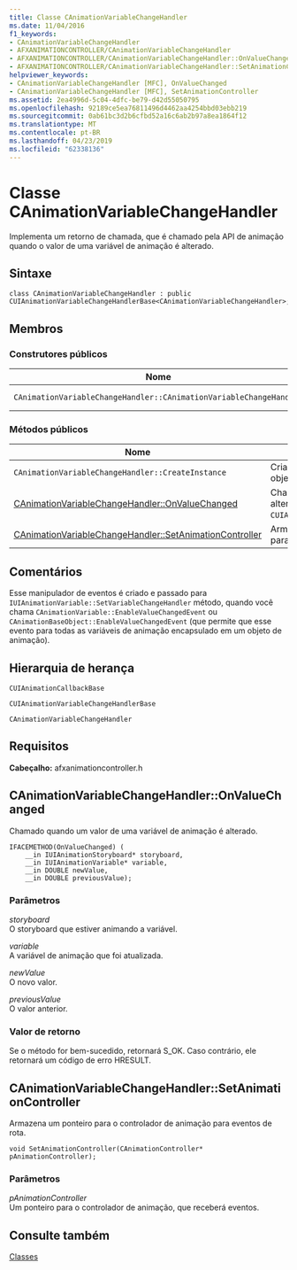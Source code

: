 ```yaml
---
title: Classe CAnimationVariableChangeHandler
ms.date: 11/04/2016
f1_keywords:
- CAnimationVariableChangeHandler
- AFXANIMATIONCONTROLLER/CAnimationVariableChangeHandler
- AFXANIMATIONCONTROLLER/CAnimationVariableChangeHandler::OnValueChanged
- AFXANIMATIONCONTROLLER/CAnimationVariableChangeHandler::SetAnimationController
helpviewer_keywords:
- CAnimationVariableChangeHandler [MFC], OnValueChanged
- CAnimationVariableChangeHandler [MFC], SetAnimationController
ms.assetid: 2ea4996d-5c04-4dfc-be79-d42d55050795
ms.openlocfilehash: 92189ce5ea76811496d4462aa4254bbd03ebb219
ms.sourcegitcommit: 0ab61bc3d2b6cfbd52a16c6ab2b97a8ea1864f12
ms.translationtype: MT
ms.contentlocale: pt-BR
ms.lasthandoff: 04/23/2019
ms.locfileid: "62338136"
---
```

# <a name="canimationvariablechangehandler-class"></a>Classe CAnimationVariableChangeHandler

Implementa um retorno de chamada, que é chamado pela API de animação quando o valor de uma variável de animação é alterado.

## <a name="syntax"></a>Sintaxe

```
class CAnimationVariableChangeHandler : public CUIAnimationVariableChangeHandlerBase<CAnimationVariableChangeHandler>;
```

## <a name="members"></a>Membros

### <a name="public-constructors"></a>Construtores públicos

|Nome|Descrição|
|----------|-----------------|
|`CAnimationVariableChangeHandler::CAnimationVariableChangeHandler`|Constrói um objeto `CAnimationVariableChangeHandler`.|

### <a name="public-methods"></a>Métodos públicos

|Nome|Descrição|
|----------|-----------------|
|`CAnimationVariableChangeHandler::CreateInstance`|Cria uma instância de `CAnimationVariableChangeHandler` objeto.|
|[CAnimationVariableChangeHandler::OnValueChanged](#onvaluechanged)|Chamado quando um valor de uma variável de animação é alterado. (Substitui `CUIAnimationVariableChangeHandlerBase::OnValueChanged`.)|
|[CAnimationVariableChangeHandler::SetAnimationController](#setanimationcontroller)|Armazena um ponteiro para o controlador de animação para eventos de rota.|

## <a name="remarks"></a>Comentários

Esse manipulador de eventos é criado e passado para `IUIAnimationVariable::SetVariableChangeHandler` método, quando você chama `CAnimationVariable::EnableValueChangedEvent` ou `CAnimationBaseObject::EnableValueChangedEvent` (que permite que esse evento para todas as variáveis de animação encapsulado em um objeto de animação).

## <a name="inheritance-hierarchy"></a>Hierarquia de herança

`CUIAnimationCallbackBase`

`CUIAnimationVariableChangeHandlerBase`

`CAnimationVariableChangeHandler`

## <a name="requirements"></a>Requisitos

**Cabeçalho:** afxanimationcontroller.h

##  <a name="onvaluechanged"></a>  CAnimationVariableChangeHandler::OnValueChanged

Chamado quando um valor de uma variável de animação é alterado.

```
IFACEMETHOD(OnValueChanged) (
    __in IUIAnimationStoryboard* storyboard,
    __in IUIAnimationVariable* variable,
    __in DOUBLE newValue,
    __in DOUBLE previousValue);
```

### <a name="parameters"></a>Parâmetros

*storyboard*<br/>
O storyboard que estiver animando a variável.

*variable*<br/>
A variável de animação que foi atualizada.

*newValue*<br/>
O novo valor.

*previousValue*<br/>
O valor anterior.

### <a name="return-value"></a>Valor de retorno

Se o método for bem-sucedido, retornará S_OK. Caso contrário, ele retornará um código de erro HRESULT.

##  <a name="setanimationcontroller"></a>  CAnimationVariableChangeHandler::SetAnimationController

Armazena um ponteiro para o controlador de animação para eventos de rota.

```
void SetAnimationController(CAnimationController* pAnimationController);
```

### <a name="parameters"></a>Parâmetros

*pAnimationController*<br/>
Um ponteiro para o controlador de animação, que receberá eventos.

## <a name="see-also"></a>Consulte também

[Classes](../../mfc/reference/mfc-classes.md)
